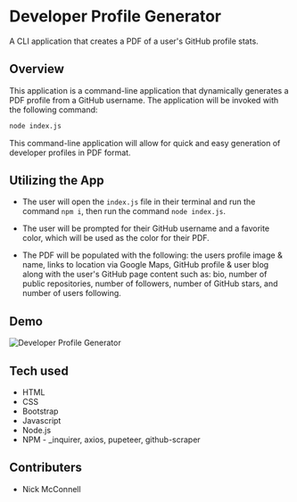 # Developer Profile Generator
A CLI application that creates a PDF of a user's GitHub profile stats.

## Overview

This application is a command-line application that dynamically generates a PDF profile from a GitHub username. The application will be invoked with the following command:

```sh
node index.js
```

This command-line application will allow for quick and easy generation of developer profiles in PDF format.

## Utilizing the App

- The user will open the `index.js` file in their terminal and run the command `npm i`, then run the command `node index.js`.

- The user will be prompted for their GitHub username and a favorite color, which will be used as the color for their PDF.

- The PDF will be populated with the following: the users profile image & name, links to location via Google Maps, GitHub profile & user blog along with the user's GitHub page content such as: bio, number of public repositories, number of followers, number of GitHub stars, and number of users following.

## Demo

![Developer Profile Generator](./img/dev-gen-demo.gif "Developer Profile Generator")

## Tech used

- HTML
- CSS
- Bootstrap
- Javascript
- Node.js
- NPM - _inquirer, axios, pupeteer, github-scraper

## Contributers

- Nick McConnell
